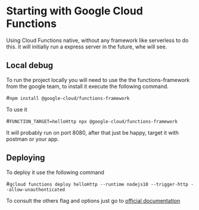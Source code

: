 # Starting with Google Cloud Functions

Using Cloud Functions native, without any framework like serverless to do this. it will initially run a express server in the future, whe will see.

## Local debug

To run the project locally you will need to use the the functions-framework from the google team, to install it execute the following command.

#`npm install @google-cloud/functions-framework`

To use it

#`FUNCTION_TARGET=helloHttp npx @google-cloud/functions-framework`

It will probably run on port 8080, after that just be happy, target it with postman or your app.

## Deploying

To deploy it use the following command

#`gcloud functions deploy helloHttp --runtime nodejs10 --trigger-http --allow-unauthenticated`

To consult the others flag and options just go to [official documentation](https://cloud.google.com/functions/docs/deploying/filesystem)